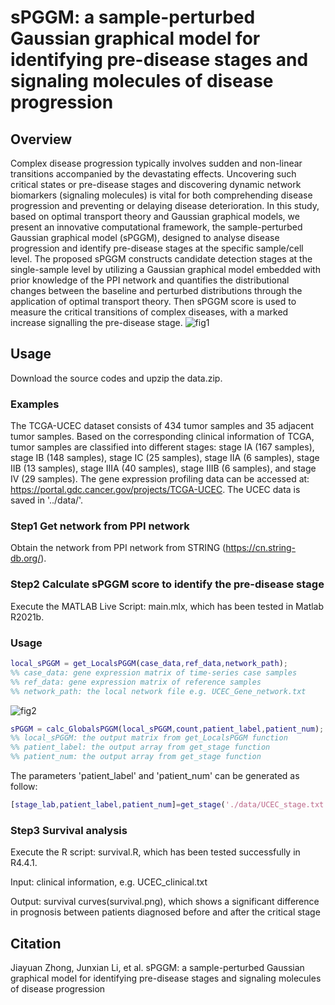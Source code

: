 # sPGGM: a sample-perturbed Gaussian graphical model for identifying pre-disease stages and signaling molecules of disease progression

## Overview
Complex disease progression typically involves sudden and non-linear transitions accompanied by the devastating effects. Uncovering such critical states or pre-disease stages and discovering dynamic network biomarkers (signaling molecules) is vital for both comprehending disease progression and preventing or delaying disease deterioration. In this study, based on optimal transport theory and Gaussian graphical models, we present an innovative computational framework, the sample-perturbed Gaussian graphical model (sPGGM), designed to analyse disease progression and identify pre-disease stages at the specific sample/cell level. The proposed sPGGM constructs candidate detection stages at the single-sample level by utilizing a Gaussian graphical model embedded with prior knowledge of the PPI network and quantifies the distributional changes between the baseline and perturbed distributions through the application of optimal transport theory. Then sPGGM score is used to measure the critical transitions of complex diseases, with a marked increase signalling the pre-disease stage.
![fig1](https://github.com/user-attachments/assets/d94dd6a3-5453-4a3a-aea7-6c1d1591c6ba)


## Usage
Download the source codes and upzip the data.zip.
### Examples
The TCGA-UCEC dataset consists of 434 tumor samples and 35 adjacent tumor samples. Based on the corresponding clinical information of TCGA, tumor samples are classified into different stages:  stage IA (167 samples), stage IB (148 samples), stage IC (25 samples), stage IIA (6 samples), stage IIB (13 samples), stage IIIA (40 samples), stage IIIB (6 samples), and stage IV (29 samples). The gene expression profiling data can be accessed at: https://portal.gdc.cancer.gov/projects/TCGA-UCEC. The UCEC data is saved in '../data/'.

### Step1 Get network from PPI network
Obtain the network from PPI network from STRING (https://cn.string-db.org/).

### Step2 Calculate sPGGM score to identify the pre-disease stage
Execute the MATLAB Live Script: main.mlx, which has been tested in Matlab R2021b.
### Usage
```matlab
local_sPGGM = get_LocalsPGGM(case_data,ref_data,network_path);
%% case_data: gene expression matrix of time-series case samples
%% ref_data: gene expression matrix of reference samples
%% network_path: the local network file e.g. UCEC_Gene_network.txt
```
![fig2](https://github.com/user-attachments/assets/e9388fc7-d839-4ae9-a2c7-ce3605b6c2fe)

```matlab
sPGGM = calc_GlobalsPGGM(local_sPGGM,count,patient_label,patient_num);
%% local_sPGGM: the output matrix from get_LocalsPGGM function
%% patient_label: the output array from get_stage function
%% patient_num: the output array from get_stage function
```
The parameters 'patient_label' and 'patient_num' can be generated as follow:
```matlab
[stage_lab,patient_label,patient_num]=get_stage('./data/UCEC_stage.txt');
```
### Step3 Survival analysis
Execute the R script: survival.R, which has been tested successfully in R4.4.1.

Input: clinical information, e.g. UCEC_clinical.txt

Output: survival curves(survival.png), which shows a significant difference in prognosis between patients diagnosed before and after the critical stage

## Citation
Jiayuan Zhong, Junxian Li, et al. sPGGM: a sample-perturbed Gaussian graphical model for identifying pre-disease stages and signaling molecules of disease progression
